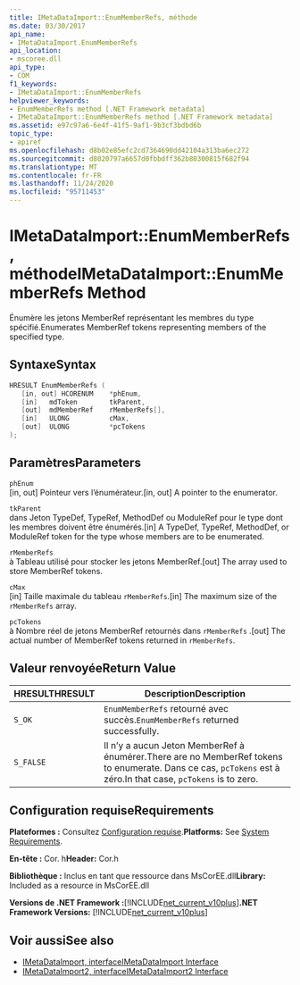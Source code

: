 ```yaml
---
title: IMetaDataImport::EnumMemberRefs, méthode
ms.date: 03/30/2017
api_name:
- IMetaDataImport.EnumMemberRefs
api_location:
- mscoree.dll
api_type:
- COM
f1_keywords:
- IMetaDataImport::EnumMemberRefs
helpviewer_keywords:
- EnumMemberRefs method [.NET Framework metadata]
- IMetaDataImport::EnumMemberRefs method [.NET Framework metadata]
ms.assetid: e97c97a6-6e4f-41f5-9af1-9b3cf3bdbd6b
topic_type:
- apiref
ms.openlocfilehash: d8b02e85efc2cd7364690dd42104a313ba6ec272
ms.sourcegitcommit: d8020797a6657d0fbbdff362b80300815f682f94
ms.translationtype: MT
ms.contentlocale: fr-FR
ms.lasthandoff: 11/24/2020
ms.locfileid: "95711453"
---
```

# <a name="imetadataimportenummemberrefs-method"></a><span data-ttu-id="9f7ac-102">IMetaDataImport::EnumMemberRefs, méthode</span><span class="sxs-lookup"><span data-stu-id="9f7ac-102">IMetaDataImport::EnumMemberRefs Method</span></span>

<span data-ttu-id="9f7ac-103">Énumère les jetons MemberRef représentant les membres du type spécifié.</span><span class="sxs-lookup"><span data-stu-id="9f7ac-103">Enumerates MemberRef tokens representing members of the specified type.</span></span>  
  
## <a name="syntax"></a><span data-ttu-id="9f7ac-104">Syntaxe</span><span class="sxs-lookup"><span data-stu-id="9f7ac-104">Syntax</span></span>  
  
```cpp  
HRESULT EnumMemberRefs (  
   [in, out] HCORENUM    *phEnum,
   [in]   mdToken        tkParent,
   [out]  mdMemberRef    rMemberRefs[],
   [in]   ULONG          cMax,
   [out]  ULONG          *pcTokens  
);  
```  
  
## <a name="parameters"></a><span data-ttu-id="9f7ac-105">Paramètres</span><span class="sxs-lookup"><span data-stu-id="9f7ac-105">Parameters</span></span>  

 `phEnum`  
 <span data-ttu-id="9f7ac-106">[in, out] Pointeur vers l’énumérateur.</span><span class="sxs-lookup"><span data-stu-id="9f7ac-106">[in, out] A pointer to the enumerator.</span></span>  
  
 `tkParent`  
 <span data-ttu-id="9f7ac-107">dans Jeton TypeDef, TypeRef, MethodDef ou ModuleRef pour le type dont les membres doivent être énumérés.</span><span class="sxs-lookup"><span data-stu-id="9f7ac-107">[in] A TypeDef, TypeRef, MethodDef, or ModuleRef token for the type whose members are to be enumerated.</span></span>  
  
 `rMemberRefs`  
 <span data-ttu-id="9f7ac-108">à Tableau utilisé pour stocker les jetons MemberRef.</span><span class="sxs-lookup"><span data-stu-id="9f7ac-108">[out] The array used to store MemberRef tokens.</span></span>  
  
 `cMax`  
 <span data-ttu-id="9f7ac-109">[in] Taille maximale du tableau `rMemberRefs`.</span><span class="sxs-lookup"><span data-stu-id="9f7ac-109">[in] The maximum size of the `rMemberRefs` array.</span></span>  
  
 `pcTokens`  
 <span data-ttu-id="9f7ac-110">à Nombre réel de jetons MemberRef retournés dans `rMemberRefs` .</span><span class="sxs-lookup"><span data-stu-id="9f7ac-110">[out] The actual number of MemberRef tokens returned in `rMemberRefs`.</span></span>  
  
## <a name="return-value"></a><span data-ttu-id="9f7ac-111">Valeur renvoyée</span><span class="sxs-lookup"><span data-stu-id="9f7ac-111">Return Value</span></span>  
  
|<span data-ttu-id="9f7ac-112">HRESULT</span><span class="sxs-lookup"><span data-stu-id="9f7ac-112">HRESULT</span></span>|<span data-ttu-id="9f7ac-113">Description</span><span class="sxs-lookup"><span data-stu-id="9f7ac-113">Description</span></span>|  
|-------------|-----------------|  
|`S_OK`|<span data-ttu-id="9f7ac-114">`EnumMemberRefs` retourné avec succès.</span><span class="sxs-lookup"><span data-stu-id="9f7ac-114">`EnumMemberRefs` returned successfully.</span></span>|  
|`S_FALSE`|<span data-ttu-id="9f7ac-115">Il n’y a aucun Jeton MemberRef à énumérer.</span><span class="sxs-lookup"><span data-stu-id="9f7ac-115">There are no MemberRef tokens to enumerate.</span></span> <span data-ttu-id="9f7ac-116">Dans ce cas, `pcTokens` est à zéro.</span><span class="sxs-lookup"><span data-stu-id="9f7ac-116">In that case, `pcTokens` is to zero.</span></span>|  
  
## <a name="requirements"></a><span data-ttu-id="9f7ac-117">Configuration requise</span><span class="sxs-lookup"><span data-stu-id="9f7ac-117">Requirements</span></span>  

 <span data-ttu-id="9f7ac-118">**Plateformes :** Consultez [Configuration requise](../../get-started/system-requirements.md).</span><span class="sxs-lookup"><span data-stu-id="9f7ac-118">**Platforms:** See [System Requirements](../../get-started/system-requirements.md).</span></span>  
  
 <span data-ttu-id="9f7ac-119">**En-tête :** Cor. h</span><span class="sxs-lookup"><span data-stu-id="9f7ac-119">**Header:** Cor.h</span></span>  
  
 <span data-ttu-id="9f7ac-120">**Bibliothèque :** Inclus en tant que ressource dans MsCorEE.dll</span><span class="sxs-lookup"><span data-stu-id="9f7ac-120">**Library:** Included as a resource in MsCorEE.dll</span></span>  
  
 <span data-ttu-id="9f7ac-121">**Versions de .NET Framework :**[!INCLUDE[net_current_v10plus](../../../../includes/net-current-v10plus-md.md)]</span><span class="sxs-lookup"><span data-stu-id="9f7ac-121">**.NET Framework Versions:** [!INCLUDE[net_current_v10plus](../../../../includes/net-current-v10plus-md.md)]</span></span>  
  
## <a name="see-also"></a><span data-ttu-id="9f7ac-122">Voir aussi</span><span class="sxs-lookup"><span data-stu-id="9f7ac-122">See also</span></span>

- [<span data-ttu-id="9f7ac-123">IMetaDataImport, interface</span><span class="sxs-lookup"><span data-stu-id="9f7ac-123">IMetaDataImport Interface</span></span>](imetadataimport-interface.md)
- [<span data-ttu-id="9f7ac-124">IMetaDataImport2, interface</span><span class="sxs-lookup"><span data-stu-id="9f7ac-124">IMetaDataImport2 Interface</span></span>](imetadataimport2-interface.md)
